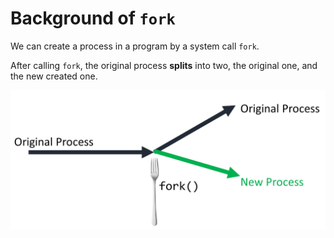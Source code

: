 # Background of `fork`

We can create a process in a program by a system call `fork`.

After calling `fork`, the original process **splits** into two, the original one, and the new created one.

![](/assets/fork1.png)

